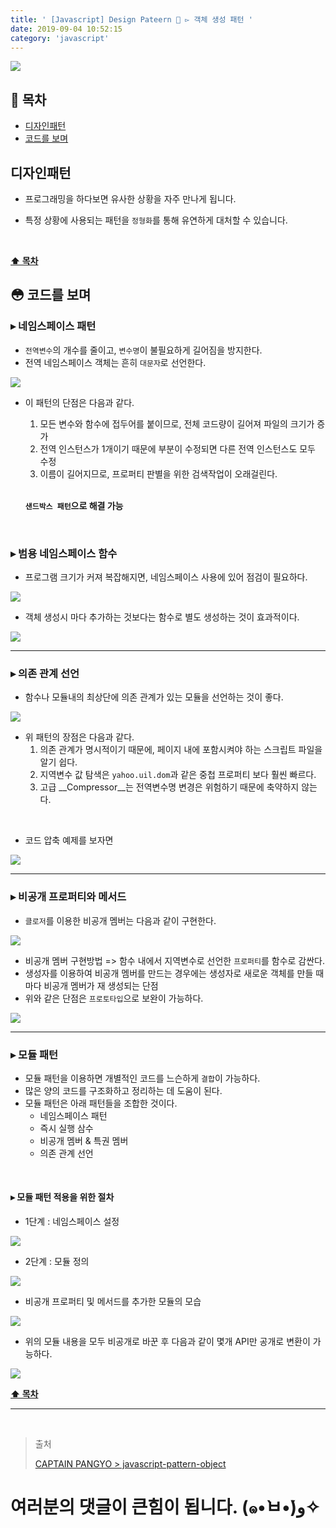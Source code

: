 ```yaml
---
title: ' [Javascript] Design Pateern 💠 ▻ 객체 생성 패턴 '
date: 2019-09-04 10:52:15
category: 'javascript'
---
```


![](../../../assets/javascript/design-pattern/1/javascript.design.pattern.logo.jpeg)

## **💎 목차**
  * [디자인패턴](#-디자인패턴)
  * [코드를 보며](#-코드를-보며)

## **디자인패턴**

- 프로그래밍을 하다보면 유사한 상황을 자주 만나게 됩니다.

- 특정 상황에 사용되는 패턴을 `정형화`를 통해 유연하게 대처할 수 있습니다.

<br />

**[⬆ 목차](#-목차)**

## **😳 코드를 보며**

### ▸ 네임스페이스 패턴
* `전역변수`의 개수를 줄이고, `변수명`이 불필요하게 길어짐을 방지한다.
* 전역 네임스페이스 객체는 흔히 `대문자`로 선언한다.

![](../../../assets/javascript/design-pattern/1/javascript.design.pattern.1.png)
<br />

* 이 패턴의 단점은 다음과 같다.
    1. 모든 변수와 함수에 접두어를 붙이므로, 전체 코드량이 길어져 파일의 크기가 증가
    2. 전역 인스턴스가 1개이기 때문에 부분이 수정되면 다른 전역 인스턴스도 모두 수정
    3. 이름이 길어지므로, 프로퍼티 판별을 위한 검색작업이 오래걸린다. 
    
    <br />
    
    __`샌드박스 패턴`으로 해결 가능__

<br />

### ▸ 범용 네임스페이스 함수
*   프로그램 크기가 커져 복잡해지면, 네임스페이스 사용에 있어 점검이 필요하다.

![](../../../assets/javascript/design-pattern/1/javascript.design.pattern.2.png)
<br />

* 객체 생성시 마다 추가하는 것보다는 함수로 별도 생성하는 것이 효과적이다.

![](../../../assets/javascript/design-pattern/1/javascript.design.pattern.3.png)
<br />

---

### ▸ 의존 관계 선언
* 함수나 모듈내의 최상단에 의존 관계가 있는 모듈을 선언하는 것이 좋다.

![](../../../assets/javascript/design-pattern/1/javascript.design.pattern.4.png)
<br />

* 위 패턴의 장점은 다음과 같다.
  1. 의존 관계가 명시적이기 때문에, 페이지 내에 포함시켜야 하는 스크립트 파일을 알기 쉽다.
  2. 지역변수 값 탐색은 `yahoo.uil.dom`과 같은 중첩 프로퍼티 보다 훨씬 빠르다.
  3. 고급 __Compressor__는 전역변수명 변경은 위험하기 때문에 축약하지 않는다.

<br />

* 코드 압축 예제를 보자면

![](../../../assets/javascript/design-pattern/1/javascript.design.pattern.5.png)
<br />

---

### ▸ 비공개 프로퍼티와 메서드
* `클로저`를 이용한 비공개 멤버는 다음과 같이 구현한다.

![](../../../assets/javascript/design-pattern/1/javascript.design.pattern.6.png)
<br />

* 비공개 멤버 구현방법 => 함수 내에서 지역변수로 선언한 `프로퍼티`를 함수로 감싼다.
* 생성자를 이용하여 비공개 멤버를 만드는 경우에는 생성자로 새로운 객체를 만들 때 마다 비공개 멤버가 재 생성되는 단점
* 위와 같은 단점은 `프로토타입`으로 보완이 가능하다.

![](../../../assets/javascript/design-pattern/1/javascript.design.pattern.7.png)
<br />

---

### ▸ 모듈 패턴
* 모듈 패턴을 이용하면 개별적인 코드를 느슨하게 `결합`이 가능하다.
* 많은 양의 코드를 구조화하고 정리하는 데 도움이 된다.
* 모듈 패턴은 아래 패턴들을 조합한 것이다.
  * 네임스페이스 패턴
  * 즉시 실행 삼수
  * 비공개 멤버 & 특권 멤버
  * 의존 관계 선언

<br />

#### ▸ 모듈 패턴 적용을 위한 절차
* 1단계 : 네임스페이스 설정

![](../../../assets/javascript/design-pattern/1/javascript.design.pattern.8.png)
<br />

* 2단계 : 모듈 정의

![](../../../assets/javascript/design-pattern/1/javascript.design.pattern.9.png)
<br />

* 비공개 프로퍼티 및 메서드를 추가한 모듈의 모습

![](../../../assets/javascript/design-pattern/1/javascript.design.pattern.10.png)
<br />

* 위의 모듈 내용을 모두 비공개로 바꾼 후 다음과 같이 몇개 API만 공개로 변환이 가능하다.

![](../../../assets/javascript/design-pattern/1/javascript.design.pattern.11.png)
<br />

**[⬆ 목차](#-목차)**

---

<br />

> 출처
>
> <a href="https://joshua1988.github.io/web-development/javascript/javascript-pattern-object/" target="_blank">CAPTAIN PANGYO > javascript-pattern-object</a>

# 여러분의 댓글이 큰힘이 됩니다. (๑•̀ㅂ•́)و✧
